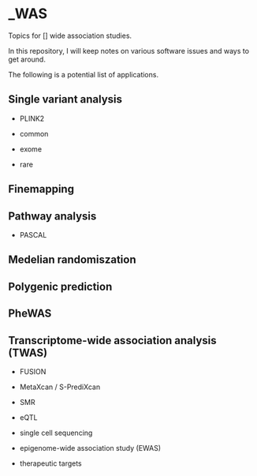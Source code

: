 # _WAS

Topics for [] wide association studies.

In this repository, I will keep notes on various software issues and ways to get around.

The following is a potential list of applications.

## Single variant analysis

* PLINK2

* common
* exome
* rare

## Finemapping

## Pathway analysis

* PASCAL

## Medelian randomiszation

## Polygenic prediction

## PheWAS

## Transcriptome-wide association analysis (TWAS)

* FUSION
* MetaXcan / S-PrediXcan
* SMR

* eQTL
* single cell sequencing
* epigenome-wide association study (EWAS)
* therapeutic targets
